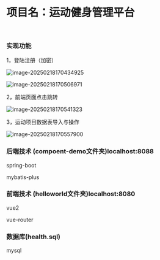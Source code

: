 <h1>项目名：运动健身管理平台
</h1>

```html



```

<h3>实现功能

</h3>

1，登陆注册（加密）

![image-20250218170434925](D:\全栈开发\健身管理平台\-\pictures\image-20250218170434925.png)

![image-20250218170506971](D:\全栈开发\健身管理平台\-\pictures\image-20250218170506971.png)

2，前端页面点击跳转

![image-20250218170541323](D:\全栈开发\健身管理平台\-\pictures\image-20250218170541323.png)

3，运动项目数据表导入与操作

![image-20250218170557900](D:\全栈开发\健身管理平台\-\pictures\image-20250218170557900.png)

<h3>后端技术
    (compoent-demo文件夹)localhost:8088
</h3>

spring-boot

mybatis-plus

<h3>前端技术
    (helloworld文件夹)localhost:8080
</h3>

vue2

vue-router

<h3>
    数据库(health.sql)
</h3>

mysql

